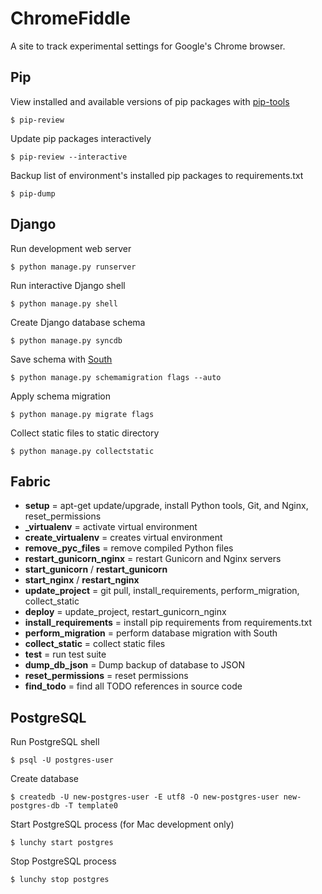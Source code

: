 # ChromeFiddle

A site to track experimental settings for Google's Chrome browser.

## Pip

View installed and available versions of pip packages with [pip-tools](https://github.com/nvie/pip-tools)
```
$ pip-review
```

Update pip packages interactively
```
$ pip-review --interactive
```

Backup list of environment's installed pip packages to requirements.txt
```
$ pip-dump
```

## Django

Run development web server
```
$ python manage.py runserver
```

Run interactive Django shell
```
$ python manage.py shell
```

Create Django database schema
```
$ python manage.py syncdb
```

Save schema with [South](http://south.aeracode.org/)
```
$ python manage.py schemamigration flags --auto
```

Apply schema migration
```
$ python manage.py migrate flags
```

Collect static files to static directory
```
$ python manage.py collectstatic
```

## Fabric

+ **setup** = apt-get update/upgrade, install Python tools, Git, and Nginx, reset_permissions
+ **_virtualenv** = activate virtual environment
+ **create_virtualenv** = creates virtual environment
+ **remove_pyc_files** = remove compiled Python files
+ **restart_gunicorn_nginx** = restart Gunicorn and Nginx servers
+ **start_gunicorn** / **restart_gunicorn**
+ **start_nginx** / **restart_nginx**
+ **update_project** = git pull, install_requirements, perform_migration, collect_static
+ **deploy** = update_project, restart_gunicorn_nginx
+ **install_requirements** = install pip requirements from requirements.txt
+ **perform_migration** = perform database migration with South
+ **collect_static** = collect static files
+ **test** = run test suite
+ **dump_db_json** = Dump backup of database to JSON
+ **reset_permissions** = reset permissions
+ **find_todo** = find all TODO references in source code

## PostgreSQL

Run PostgreSQL shell
```
$ psql -U postgres-user
```

Create database
```
$ createdb -U new-postgres-user -E utf8 -O new-postgres-user new-postgres-db -T template0
```

Start PostgreSQL process (for Mac development only)
```
$ lunchy start postgres
```

Stop PostgreSQL process
```
$ lunchy stop postgres
```
